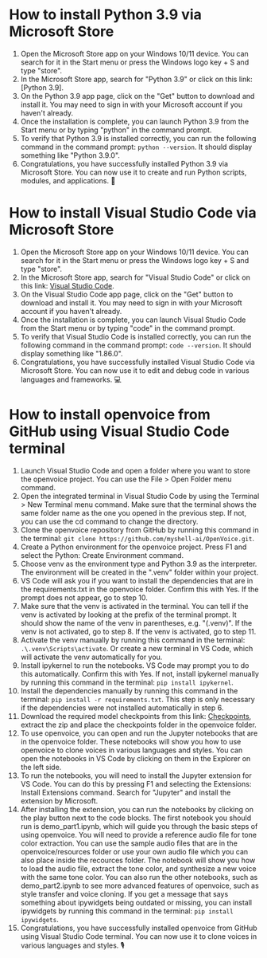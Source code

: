 # How to install Python 3.9 via Microsoft Store

1. Open the Microsoft Store app on your Windows 10/11 device. You can search for it in the Start menu or press the Windows logo key + S and type "store".
2. In the Microsoft Store app, search for "Python 3.9" or click on this link: [Python 3.9].
3. On the Python 3.9 app page, click on the "Get" button to download and install it. You may need to sign in with your Microsoft account if you haven't already.
4. Once the installation is complete, you can launch Python 3.9 from the Start menu or by typing "python" in the command prompt.
5. To verify that Python 3.9 is installed correctly, you can run the following command in the command prompt: `python --version`. It should display something like "Python 3.9.0".
6. Congratulations, you have successfully installed Python 3.9 via Microsoft Store. You can now use it to create and run Python scripts, modules, and applications. 🐍

# How to install Visual Studio Code via Microsoft Store

1. Open the Microsoft Store app on your Windows 10/11 device. You can search for it in the Start menu or press the Windows logo key + S and type "store".
2. In the Microsoft Store app, search for "Visual Studio Code" or click on this link: [Visual Studio Code](https://apps.microsoft.com/detail/XP9KHM4BK9FZ7Q?hl=en-US&gl=US).
3. On the Visual Studio Code app page, click on the "Get" button to download and install it. You may need to sign in with your Microsoft account if you haven't already.
4. Once the installation is complete, you can launch Visual Studio Code from the Start menu or by typing "code" in the command prompt.
5. To verify that Visual Studio Code is installed correctly, you can run the following command in the command prompt: `code --version`. It should display something like "1.86.0".
6. Congratulations, you have successfully installed Visual Studio Code via Microsoft Store. You can now use it to edit and debug code in various languages and frameworks. 💻

# How to install openvoice from GitHub using Visual Studio Code terminal

1. Launch Visual Studio Code and open a folder where you want to store the openvoice project. You can use the File > Open Folder menu command.
2. Open the integrated terminal in Visual Studio Code by using the Terminal > New Terminal menu command. Make sure that the terminal shows the same folder name as the one you opened in the previous step. If not, you can use the cd command to change the directory.
3. Clone the openvoice repository from GitHub by running this command in the terminal: `git clone https://github.com/myshell-ai/OpenVoice.git`.
4. Create a Python environment for the openvoice project. Press F1 and select the Python: Create Environment command.
5. Choose venv as the environment type and Python 3.9 as the interpreter. The environment will be created in the ".venv" folder within your project.
6. VS Code will ask you if you want to install the dependencies that are in the requirements.txt in the openvoice folder. Confirm this with Yes. If the prompt does not appear, go to step 10.
7. Make sure that the venv is activated in the terminal. You can tell if the venv is activated by looking at the prefix of the terminal prompt. It should show the name of the venv in parentheses, e.g. "(.venv)". If the venv is not activated, go to step 8. If the venv is activated, go to step 11.
8. Activate the venv manually by running this command in the terminal: `.\.venv\Scripts\activate`. Or create a new terminal in VS Code, which will activate the venv automatically for you.
9. Install ipykernel to run the notebooks. VS Code may prompt you to do this automatically. Confirm this with Yes. If not, install ipykernel manually by running this command in the terminal: `pip install ipykernel`.
10. Install the dependencies manually by running this command in the terminal: `pip install -r requirements.txt`. This step is only necessary if the dependencies were not installed automatically in step 6.
11. Download the required model checkpoints from this link: [Checkpoints](https://myshell-public-repo-hosting.s3.amazonaws.com/checkpoints_1226.zip), extract the zip and place the checkpoints folder in the openvoice folder.
12. To use openvoice, you can open and run the Jupyter notebooks that are in the openvoice folder. These notebooks will show you how to use openvoice to clone voices in various languages and styles. You can open the notebooks in VS Code by clicking on them in the Explorer on the left side.
13. To run the notebooks, you will need to install the Jupyter extension for VS Code. You can do this by pressing F1 and selecting the Extensions: Install Extensions command. Search for "Jupyter" and install the extension by Microsoft.
14. After installing the extension, you can run the notebooks by clicking on the play button next to the code blocks. The first notebook you should run is demo_part1.ipynb, which will guide you through the basic steps of using openvoice. You will need to provide a reference audio file for tone color extraction. You can use the sample audio files that are in the openvoice/resources folder or use your own audio file which you can also place inside the recources folder. The notebook will show you how to load the audio file, extract the tone color, and synthesize a new voice with the same tone color. You can also run the other notebooks, such as demo_part2.ipynb to see more advanced features of openvoice, such as style transfer and voice cloning. If you get a message that says something about ipywidgets being outdated or missing, you can install ipywidgets by running this command in the terminal: `pip install ipywidgets`.
15. Congratulations, you have successfully installed openvoice from GitHub using Visual Studio Code terminal. You can now use it to clone voices in various languages and styles. 🎙️
